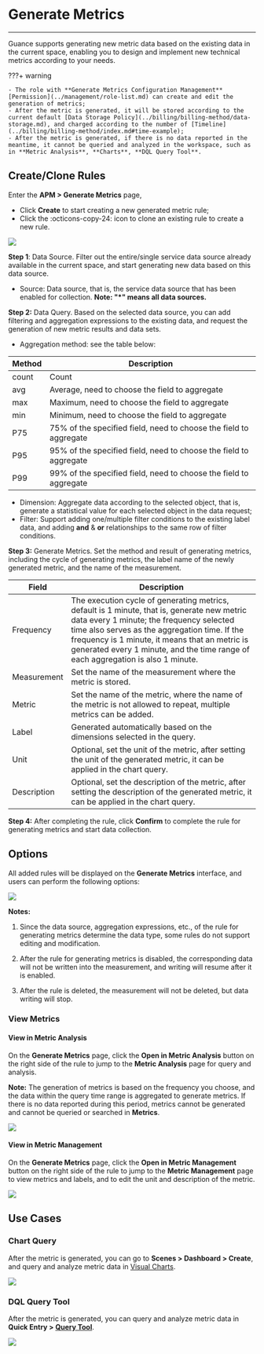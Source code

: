 # Generate Metrics
---

Guance supports generating new metric data based on the existing data in the current space, enabling you to design and implement new technical metrics according to your needs.

???+ warning

    - The role with **Generate Metrics Configuration Management** [Permission](../management/role-list.md) can create and edit the generation of metrics;
    - After the metric is generated, it will be stored according to the current default [Data Storage Policy](../billing/billing-method/data-storage.md), and charged according to the number of [Timeline](../billing/billing-method/index.md#time-example);
    - After the metric is generated, if there is no data reported in the meantime, it cannot be queried and analyzed in the workspace, such as in **Metric Analysis**, **Charts**, **DQL Query Tool**.

## Create/Clone Rules

Enter the **APM > Generate Metrics** page,

- Click **Create** to start creating a new generated metric rule;
- Click the :octicons-copy-24: icon to clone an existing rule to create a new rule.

![](img/3.apm_metrics_3.png)

**Step 1**: Data Source. Filter out the entire/single service data source already available in the current space, and start generating new data based on this data source.

- Source: Data source, that is, the service data source that has been enabled for collection. **Note: "*" means all data sources.**

**Step 2:** Data Query. Based on the selected data source, you can add filtering and aggregation expressions to the existing data, and request the generation of new metric results and data sets.

- Aggregation method: see the table below:

| Method | Description |
| --- | --- |
| count | Count |
| avg | Average, need to choose the field to aggregate |
| max | Maximum, need to choose the field to aggregate |
| min | Minimum, need to choose the field to aggregate |
| P75 | 75% of the specified field, need to choose the field to aggregate |
| P95 | 95% of the specified field, need to choose the field to aggregate |
| P99 | 99% of the specified field, need to choose the field to aggregate |

- Dimension: Aggregate data according to the selected object, that is, generate a statistical value for each selected object in the data request;
- Filter: Support adding one/multiple filter conditions to the existing label data, and adding **and** & **or** relationships to the same row of filter conditions.

**Step 3:** Generate Metrics. Set the method and result of generating metrics, including the cycle of generating metrics, the label name of the newly generated metric, and the name of the measurement.

| Field | Description |
| --- | --- |
| Frequency | The execution cycle of generating metrics, default is 1 minute, that is, generate new metric data every 1 minute; the frequency selected time also serves as the aggregation time. If the frequency is 1 minute, it means that an metric is generated every 1 minute, and the time range of each aggregation is also 1 minute. |
| Measurement | Set the name of the measurement where the metric is stored. |
| Metric | Set the name of the metric, where the name of the metric is not allowed to repeat, multiple metrics can be added. |
| Label | Generated automatically based on the dimensions selected in the query. |
| Unit | Optional, set the unit of the metric, after setting the unit of the generated metric, it can be applied in the chart query. |
| Description | Optional, set the description of the metric, after setting the description of the generated metric, it can be applied in the chart query. |

**Step 4:** After completing the rule, click **Confirm** to complete the rule for generating metrics and start data collection.

## Options

All added rules will be displayed on the **Generate Metrics** interface, and users can perform the following options:

![](img/3.apm_metrics_1.gif)


**Notes:**

1. Since the data source, aggregation expressions, etc., of the rule for generating metrics determine the data type, some rules do not support editing and modification.
    
2. After the rule for generating metrics is disabled, the corresponding data will not be written into the measurement, and writing will resume after it is enabled.

3. After the rule is deleted, the measurement will not be deleted, but data writing will stop.


### View Metrics

#### View in Metric Analysis

On the **Generate Metrics** page, click the **Open in Metric Analysis** button on the right side of the rule to jump to the **Metric Analysis** page for query and analysis.

**Note:** The generation of metrics is based on the frequency you choose, and the data within the query time range is aggregated to generate metrics. If there is no data reported during this period, metrics cannot be generated and cannot be queried or searched in **Metrics**.

![](img/3.apm_metrics_4.png)

#### View in Metric Management

On the **Generate Metrics** page, click the **Open in Metric Management** button on the right side of the rule to jump to the **Metric Management** page to view metrics and labels, and to edit the unit and description of the metric.

![](img/3.apm_metrics_5.png)

## Use Cases

### Chart Query

After the metric is generated, you can go to **Scenes > Dashboard > Create**, and query and analyze metric data in [Visual Charts](../scene/visual-chart/chart-query.md).

![](img/3.apm_metrics_7.png)

### DQL Query Tool

After the metric is generated, you can query and analyze metric data in **Quick Entry > [Query Tool](../dql/query.md)**.

![](img/3.apm_metrics_6.png)

